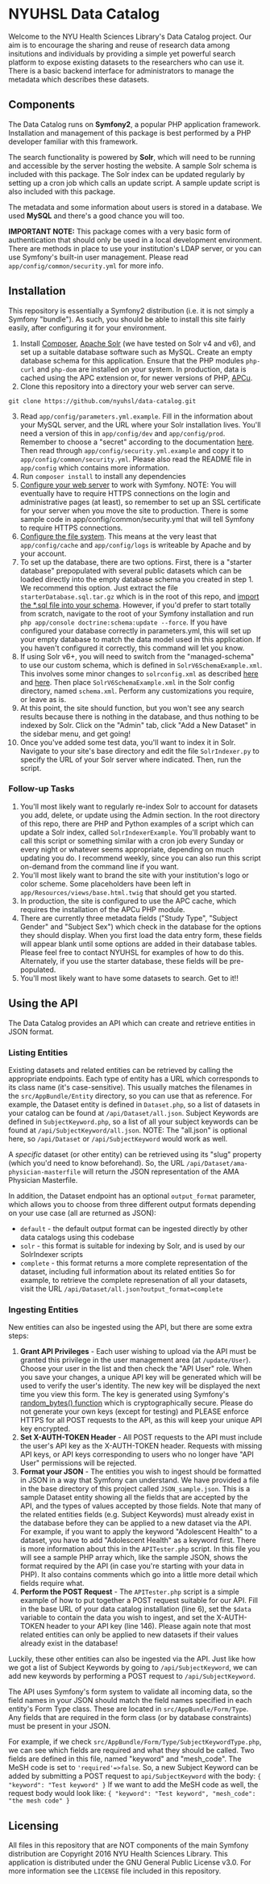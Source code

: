 # NYUHSL Data Catalog

Welcome to the NYU Health Sciences Library's Data Catalog project. Our aim is to encourage the sharing and reuse of research data among insitutions and individuals by providing a simple yet powerful search platform to expose existing datasets to the researchers who can use it. There is a basic backend interface for administrators to manage the metadata which describes these datasets.

## Components
The Data Catalog runs on **Symfony2**, a popular PHP application framework. Installation and management of this package is best performed by a PHP developer familiar with this framework.

The search functionality is powered by **Solr**, which will need to be running and accessible by the server hosting the website. A sample Solr schema is included with this package. The Solr index can be updated regularly by setting up a cron job which calls an update script. A sample update script is also included with this package.

The metadata and some information about users is stored in a database. We used **MySQL** and there's a good chance you will too.

**IMPORTANT NOTE:** This package comes with a very basic form of authentication that should only be used in a local development environment. There are methods in place to use your institution's LDAP server, or you can use Symfony's built-in user management. Please read `app/config/common/security.yml` for more info.

## Installation
This repository is essentially a Symfony2 distribution (i.e. it is not simply a Symfony "bundle"). As such, you should be able to install this site fairly easily, after configuring it for your environment.

1. Install [Composer](https://getcomposer.org/download/), [Apache Solr](https://lucene.apache.org/solr/guide/6_6/getting-started.html#getting-started) (we have tested on Solr v4 and v6), and set up a suitable database software such as MySQL. Create an empty database schema for this application. Ensure that the PHP modules `php-curl` and `php-dom` are installed on your system. In production, data is cached using the APC extension or, for newer versions of PHP, [APCu](https://pecl.php.net/package/APCu).
2. Clone this repository into a directory your web server can serve.
```
git clone https://github.com/nyuhsl/data-catalog.git
```
3. Read `app/config/parameters.yml.example`. Fill in the information about your MySQL server, and the URL where your Solr installation lives. You'll need a version of this in `app/config/dev` and `app/config/prod`. Remember to choose a "secret" according to the documentation [here](http://symfony.com/doc/current/reference/configuration/framework.html#secret). Then read through `app/config/security.yml.example` and copy it to `app/config/common/security.yml`. Please also read the README file in `app/config` which contains more information.
4. Run `composer install` to install any dependencies
5. [Configure your web server](http://symfony.com/doc/current/cookbook/configuration/web_server_configuration.html) to work with Symfony. NOTE: You will eventually have to require HTTPS connections on the login and administrative pages (at least), so remember to set up an SSL certificate for your server when you move the site to production. There is some sample code in app/config/common/security.yml that will tell Symfony to require HTTPS connections.
6. [Configure the file
   system](https://symfony.com/doc/2.8/setup/file_permissions.html). This
means at the very least that `app/config/cache` and `app/config/logs` is
writeable by Apache and by your account.
7. To set up the database, there are two options. First, there is a "starter database" prepopulated with several public datasets which can be loaded directly into the empty database schema you created in step 1. We recommend this option. Just extract the file `starterDatabase.sql.tar.gz` which is in the root of this repo, and [import the \*.sql file into your schema](https://stackoverflow.com/a/17666279). However, if you'd prefer to start totally from scratch, navigate to the root of your Symfony installation and run `php app/console doctrine:schema:update --force`. If you have configured your database correctly in parameters.yml, this will set up your empty database to match the data model used in this application. If you haven't configured it correctly, this command will let you know.
8. If using Solr v6+, you will need to switch from the "managed-schema" to use our custom schema, which is defined in `SolrV6SchemaExample.xml`. This involves some minor changes to `solrconfig.xml` as described [here](https://cwiki.apache.org/confluence/display/solr/Schema+Factory+Definition+in+SolrConfig#SchemaFactoryDefinitioninSolrConfig-Classicschema.xml) and [here](http://stackoverflow.com/a/31721587). Then place `SolrV6SchemaExample.xml` in the Solr config directory, named `schema.xml`. Perform any customizations you require, or leave as is.
9. At this point, the site should function, but you won't see any search results because there is nothing in the database, and thus nothing to be indexed by Solr. Click on the "Admin" tab, click "Add a New Dataset" in the sidebar menu, and get going!
10. Once you've added some test data, you'll want to index it in Solr. Navigate to your site's base directory and edit the file `SolrIndexer.py` to specify the URL of your Solr server where indicated. Then, run the script.

### Follow-up Tasks
1. You'll most likely want to regularly re-index Solr to account for datasets you add, delete, or update using the Admin section. In the root directory of this repo, there are PHP and Python examples of a script which can update a Solr index, called `SolrIndexerExample`. You'll probably want to call this script or something similar with a cron job every Sunday or every night or whatever seems appropriate, depending on much updating you do. I recommend weekly, since you can also run this script on-demand from the command line if you want.
2. You'll most likely want to brand the site with your institution's logo or color scheme. Some placeholders have been left in `app/Resources/views/base.html.twig` that should get you started.
3. In production, the site is configured to use the APC cache, which requires the installation of the APCu PHP module.
4. There are currently three metadata fields ("Study Type", "Subject Gender" and "Subject Sex") which check in the database for the options they should display. When you first load the data entry form, these fields will appear blank until some options are added in their database tables. Please feel free to contact NYUHSL for examples of how to do this. Alternately, if you use the starter database, these fields will be pre-populated.
5. You'll most likely want to have some datasets to search. Get to it!!

## Using the API
The Data Catalog provides an API which can create and retrieve entities in JSON format.

### Listing Entities
Existing datasets and related entities can be retrieved by calling the appropriate endpoints. Each type of entity has a URL which corresponds to its class name (it's case-sensitive). This usually matches the filenames in the `src/AppBundle/Entity` directory, so you can use that as reference. For example, the Dataset entity is defined in `Dataset.php`, so a list of datasets in your catalog can be found at `/api/Dataset/all.json`. Subject Keywords are defined in `SubjectKeyword.php`, so a list of all your subject keywords can be found at `/api/SubjectKeyword/all.json`. 
NOTE: The "all.json" is optional here, so `/api/Dataset` or `/api/SubjectKeyword` would work as well.

A *specific* dataset (or other entity) can be retrieved using its "slug" property (which you'd need to know beforehand). So, the URL `/api/Dataset/ama-physician-masterfile` will return the JSON representation of the AMA Physician Masterfile. 

In addition, the Dataset endpoint has an optional `output_format` parameter, which allows you to choose from three different output formats depending on your use case (all are returned as JSON):
- `default` - the default output format can be ingested directly by other data catalogs using this codebase
- `solr` - this format is suitable for indexing by Solr, and is used by our SolrIndexer scripts
- `complete` - this format returns a more complete representation of the dataset, including full information about its related entities
So for example, to retrieve the complete represenation of all your datasets, visit the URL `/api/Dataset/all.json?output_format=complete`

### Ingesting Entities
New entities can also be ingested using the API, but there are some extra steps:
1. __Grant API Privileges__ - Each user wishing to upload via the API must be granted this privilege in the user management area (at `/update/User`). Choose your user in the list and then check the "API User" role. When you save your changes, a unique API key will be generated which will be used to verify the user's identity. The new key will be displayed the next time you view this form. The key is generated using Symfony's [random_bytes() function](https://symfony.com/doc/2.8/components/security/secure_tools.html#generating-a-secure-random-string) which is cryptographically secure. Please do not generate your own keys (except for testing) and PLEASE enforce HTTPS for all POST requests to the API, as this will keep your unique API key encrypted.
2. __Set X-AUTH-TOKEN Header__ - All POST requests to the API must include the user's API key as the X-AUTH-TOKEN header. Requests with missing API keys, or API keys corresponding to users who no longer have "API User" permissions will be rejected. 
3. __Format your JSON__ - The entities you wish to ingest should be formatted in JSON in a way that Symfony can understand. We have provided a file in the base directory of this project called `JSON_sample.json`. This is a sample Dataset entity showing all the fields that are accepted by the API, and the types of values accepted by those fields. Note that many of the related entities fields (e.g. Subject Keywords) must already exist in the database before they can be applied to a new dataset via the API. For example, if you want to apply the keyword "Adolescent Health" to a dataset, you have to add "Adolescent Health" as a keyword first. There is more information about this in the `APITester.php` script. In this file you will see a sample PHP array which, like the sample JSON, shows the format required by the API (in case you're starting with your data in PHP). It also contains comments which go into a little more detail which fields require what.
4. __Perform the POST Request__ - The `APITester.php` script is a simple example of how to put together a POST request suitable for our API. Fill in the base URL of your data catalog installation (line 6), set the `$data` variable to contain the data you wish to ingest, and set the X-AUTH-TOKEN header to your API key (line 146). Please again note that most related entities can only be applied to new datasets if their values already exist in the database!

Luckily, these other entities can also be ingested via the API. Just like how we got a list of Subject Keywords by going to `/api/SubjectKeyword`, we can add new keywords by performing a POST request to `/api/SubjectKeyword`. 

The API uses Symfony's form system to validate all incoming data, so the field names in your JSON should match the field names specified in each entity's Form Type class. These are located in `src/AppBundle/Form/Type`. Any fields that are required in the form class (or by database constraints) must be present in your JSON.

For example, if we check `src/AppBundle/Form/Type/SubjectKeywordType.php`, we can see which fields are required and what they should be called. Two fields are defined in this file, named "keyword" and "mesh_code". The MeSH code is set to `'required'=>false`. So, a new Subject Keyword can be added by submitting a POST request to `api/SubjectKeyword` with the body:
`{
  "keyword": "Test keyword"
}`
If we want to add the MeSH code as well, the request body would look like:
`{
  "keyword": "Test keyword",
  "mesh_code": "the mesh code"
}`



## Licensing
All files in this repository that are NOT components of the main Symfony distribution are Copyright 2016 NYU Health Sciences Library. This application is distributed under the GNU General Public License v3.0. For more information see the `LICENSE` file included in this repository.















